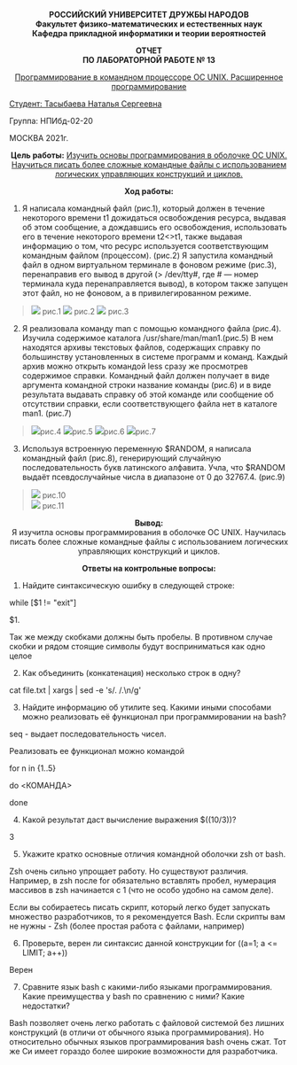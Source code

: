  **<p style="text-align: center;"> РОССИЙСКИЙ УНИВЕРСИТЕТ ДРУЖБЫ НАРОДОВ  
 Факультет физико-математических и естественных наук  
Кафедра прикладной информатики и теории вероятностей**  
  
    

**<p style="text-align: center;">ОТЧЕТ  
ПО ЛАБОРАТОРНОЙ РАБОТЕ № 13**

<p style="text-align: center;"><ins>Программирование в командном
процессоре ОС UNIX. Расширенное программирование</ins></p>    
  
  
<ins>Студент: Тасыбаева Наталья Сергеевна

Группа: НПИбд-02-20</ins>  

МОСКВА 2021г.  


**<p style="text-align: center;">Цель работы:** <ins> Изучить основы программирования в оболочке ОС UNIX. Научиться писать более сложные командные файлы с использованием логических управляющих конструкций и циклов.




**<p style="text-align: center;">Ход работы:**  

1. Я написала командный файл (рис.1), который должен в течение некоторого времени t1 дожидаться освобождения ресурса, выдавая об этом сообщение, а дождавшись его освобождения, использовать его в течение некоторого времени t2<>t1, также выдавая информацию о том, что ресурс используется соответствующим командным файлом (процессом). (рис.2) 
Я запустила командный файл в одном виртуальном терминале в фоновом
режиме (рис.3), перенаправив его вывод в другой (> /dev/tty#, где # — номер терминала куда перенаправляется вывод), в котором также запущен этот файл, но
не фоновом, а в привилегированном режиме.
><img src="lab13_zad1_kod.png"> рис.1 
<img src="lab13_zad1_isprvyvod.png"> рис.2
<img src="lab13_zad1_fon.png"> рис.3


2. Я реализовала команду man с помощью командного файла (рис.4). 
 Изучила содержимое
каталога /usr/share/man/man1.(рис.5) В нем находятся архивы текстовых файлов,
содержащих справку по большинству установленных в системе программ и команд. 
Каждый архив можно открыть командой less сразу же просмотрев содержимое справки. 
Командный файл должен получает в виде аргумента командной
строки название команды (рис.6) и в виде результата выдавать справку об этой команде или сообщение об отсутствии справки, если соответствующего файла нет в
каталоге man1. (рис.7)
> <img src="lab13_zad2_tochno.png">рис.4 
<img src="lab13_zad2_vhod_v_man.png">рис.5
<img src="lab13_zad2_rez.png">рис.6
<img src="lab13_zad2_manotcryt.png">рис.7
3. Используя встроенную переменную $RANDOM, я написала командный файл (рис.8), генерирующий случайную последовательность букв латинского алфавита. 
Учла,
что $RANDOM выдаёт псевдослучайные числа в диапазоне от 0 до 32767.4. (рис.9) 
 > <img src="lab13_zad3_kod.png"> рис.10  
 <img src="lab13_zad3_rez.png"> рис.11

**<p style="text-align: center;">Вывод:**   
Я изучитла основы программирования в оболочке ОС UNIX. Научилась писать более сложные командные файлы с использованием логических управляющих конструкций и циклов.

**<p style="text-align: center;">Ответы на контрольные вопросы:**
1. Найдите синтаксическую ошибку в следующей строке:

while [$1 != "exit"]

$1.

Так же между скобками должны быть пробелы. В противном случае скобки и рядом стоящие символы будут восприниматься как одно целое

2. Как объединить (конкатенация) несколько строк в одну?

cat file.txt | xargs | sed -e 's/\. /.\n/g'

3. Найдите информацию об утилите seq. Какими иными способами можно реализовать её функционал при программировании на bash?

seq - выдает последовательность чисел.

Реализовать ее функционал можно командой

for n in {1..5}

do <КОМАНДА>

done

4. Какой результат даст вычисление выражения $((10/3))?

3

5. Укажите кратко основные отличия командной оболочки zsh от bash.

Zsh очень сильно упрощает работу. Но существуют различия. Например, в zsh после for обязательно вставлять пробел, нумерация массивов в zsh начинается с 1 (что не особо удобно на самом деле).

Если вы собираетесь писать скрипт, который легко будет запускать множество разработчиков, то я рекомендуется Bash. Если скрипты вам не нужны - Zsh (более простая работа с файлами, например)

6. Проверьте, верен ли синтаксис данной конструкции for ((a=1; a <= LIMIT; a++))

Верен

7. Сравните язык bash с какими-либо языками программирования. Какие преимущества у bash по сравнению с ними? Какие недостатки?

Bash позволяет очень легко работать с файловой системой без лишних конструкций (в отличи от обычного языка программирования). Но относительно обычных языков программирования bash очень сжат. Тот же Си имеет гораздо более широкие возможности для разработчика.